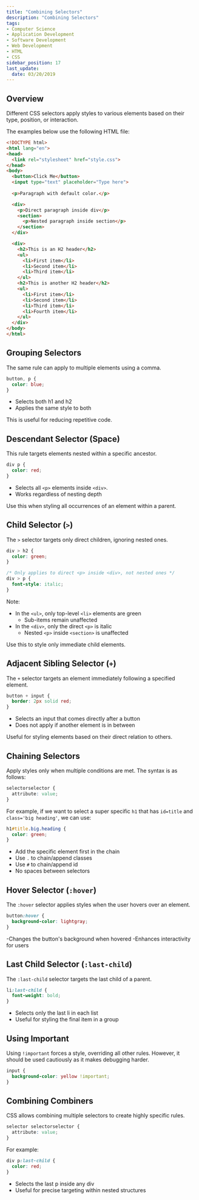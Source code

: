 ```yaml
---
title: "Combining Selectors"
description: "Combining Selectors"
tags: 
- Computer Science
- Application Development
- Software Development
- Web Development
- HTML
- CSS
sidebar_position: 17
last_update:
  date: 03/20/2019
---
```



## Overview

Different CSS selectors apply styles to various elements based on their type, position, or interaction.

The examples below use the following HTML file:

```html title="index.html"
<!DOCTYPE html>
<html lang="en">
<head>
  <link rel="stylesheet" href="style.css">
</head>
<body>
  <button>Click Me</button>
  <input type="text" placeholder="Type here">
  
  <p>Paragraph with default color.</p>

  <div>
    <p>Direct paragraph inside div</p>
    <section>
      <p>Nested paragraph inside section</p>
    </section>
  </div>

  <div>
    <h2>This is an H2 header</h2>
    <ul>
      <li>First item</li>
      <li>Second item</li>
      <li>Third item</li>
    </ul>
    <h2>This is another H2 header</h2>
    <ul>
      <li>First item</li>
      <li>Second item</li>
      <li>Third item</li>
      <li>Fourth item</li>
    </ul>
  </div>
</body>
</html>
```

## Grouping Selectors

The same rule can apply to multiple elements using a comma.  

```css
button, p {
  color: blue;
}
```

- Selects both h1 and h2
- Applies the same style to both

This is useful for reducing repetitive code.

## Descendant Selector (Space)

This rule targets elements nested within a specific ancestor. 

```css
div p {
  color: red;
}
```

- Selects all `<p>` elements inside `<div>`.  
- Works regardless of nesting depth

Use this when styling all occurrences of an element within a parent.

## Child Selector (`>`)

The `>` selector targets only direct children, ignoring nested ones.  

```css
div > h2 {
  color: green;
}

/* Only applies to direct <p> inside <div>, not nested ones */
div > p {
  font-style: italic;
} 
```

Note: 

- In the `<ul>`, only top-level `<li>` elements are green  
  - Sub-items remain unaffected  
- In the `<div>`, only the direct `<p>` is italic  
  - Nested `<p>` inside `<section>` is unaffected  

Use this to style only immediate child elements.


## Adjacent Sibling Selector (`+`)

The `+` selector targets an element immediately following a specified element. 

```css
button + input {
  border: 2px solid red;
}
```

- Selects an input that comes directly after a button
- Does not apply if another element is in between

Useful for styling elements based on their direct relation to others.

## Chaining Selectors

Apply styles only when multiple conditions are met. The syntax is as follows:

```css
selectorselector {
  attribute: value;
}
```

For example, if we want to select a super specific `h1` that has `id=title` and `class='big heading'`, we can use: 

```css
h1#title.big.heading {
  color: green;
}
```

- Add the specific element first in the chain
- Use `.` to chain/append classes
- Use `#` to chain/append id
- No spaces between selectors

## Hover Selector (`:hover`)

The `:hover` selector applies styles when the user hovers over an element. 
```css
button:hover {
  background-color: lightgray;
}
```

-Changes the button's background when hovered
-Enhances interactivity for users

## Last Child Selector (`:last-child`)

The `:last-child` selector targets the last child of a parent. 

```css
li:last-child {
  font-weight: bold;
}
```

- Selects only the last li in each list
- Useful for styling the final item in a group

## Using Important 

Using `!important` forces a style, overriding all other rules. However, it should be used cautiously as it makes debugging harder.  

```css
input {
  background-color: yellow !important;
}
```  

<!-- ### Combining Together 

How it all looks like:

<div class="img-center"> 

![](/img/docs/Screenshot-2025-03-30-225703.png)

</div>  -->

## Combining Combiners 

CSS allows combining multiple selectors to create highly specific rules.

```css 
selector selectorselector {
  attribute: value;
}
```

For example: 

```css 
div p:last-child {
  color: red;
}
```

- Selects the last p inside any div
- Useful for precise targeting within nested structures